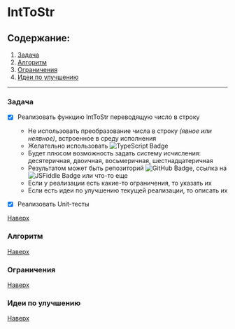 # IntToStr

## Содержание:

1. [Задача](#задача)
2. [Алгоритм](#алгоритм)
3. [Ограничения](#ограничения)
4. [Идеи по улучшению](#идеи-по-улучшению)

---

### Задача

- [x] Реализовать функцию IntToStr переводящую число в строку

  - Не использовать преобразование числа в строку _(явное или неявное)_, встроенное в среду исполнения
  - Желательно использовать ![TypeScript Badge](https://img.shields.io/badge/TypeScript-3178C6?logo=typescript&logoColor=fff&style=flat)
  - Будет плюсом возможность задать систему исчисления: десятеричная, двоичная, восьмеричная, шестнадцатеричная
  - Результатом может быть репозиторий ![GitHub Badge](https://img.shields.io/badge/GitHub-181717?logo=github&logoColor=fff&style=flat), ссылка на ![JSFiddle Badge](https://img.shields.io/badge/JSFiddle-0084FF?logo=jsfiddle&logoColor=fff&style=flat) или что-то еще
  - Если у реализации есть какие-то ограничения, то указать их
  - Если есть идеи по улучшению текущей реализации, то описать их

- [x] Реализовать Unit-тесты

[Наверх](#inttostr)

### Алгоритм

[Наверх](#inttostr)

### Ограничения

[Наверх](#inttostr)

### Идеи по улучшению

[Наверх](#inttostr)

